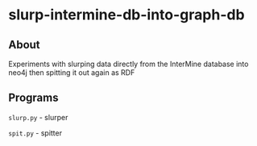 # slurp-intermine-db-into-graph-db

## About
Experiments with slurping data directly from the InterMine database into neo4j then
spitting it out again as RDF

## Programs
`slurp.py` - slurper

`spit.py` - spitter
